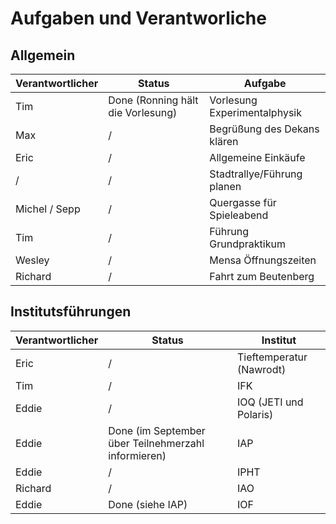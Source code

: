 Aufgaben und Verantworliche
===========================

Allgemein
---------

| Verantwortlicher	| Status				| Aufgabe			|
|-----------------------|---------------------------------------|-------------------------------|
| Tim			| Done (Ronning hält die Vorlesung)	| Vorlesung Experimentalphysik	|
| Max 			| / 					| Begrüßung des Dekans klären	|
| Eric			| / 					| Allgemeine Einkäufe		|
| / 			| /					| Stadtrallye/Führung planen	|
| Michel / Sepp 	| / 					| Quergasse für Spieleabend	|
| Tim 			| /					| Führung Grundpraktikum	|
| Wesley		| / 					| Mensa Öffnungszeiten		|
| Richard		| / 					| Fahrt zum Beutenberg		|

Institutsführungen
------------------

| Verantwortlicher	| Status						| Institut 			|
|-----------------------|-------------------------------------------------------|-------------------------------|
| Eric			| / 							| Tieftemperatur (Nawrodt)	|
| Tim			| / 							| IFK				|
| Eddie			| / 							| IOQ (JETI und Polaris)	|
| Eddie			| Done (im September über Teilnehmerzahl informieren) 	| IAP				|
| Eddie 		| / 							| IPHT				|
| Richard		| /							| IAO				|
| Eddie			| Done (siehe IAP)					| IOF				|
